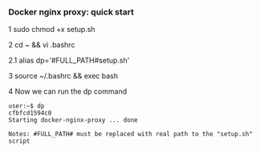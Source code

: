 ### Docker nginx proxy: quick start

1 sudo chmod +x setup.sh 

2 cd ~ && vi .bashrc

2.1 alias dp='#FULL_PATH#setup.sh'

3 source ~/.bashrc && exec bash

4 Now we can run the dp command
```
user:~$ dp
cfbfcd1594c0
Starting docker-nginx-proxy ... done
```

```Notes: #FULL_PATH# must be replaced with real path to the "setup.sh" script```